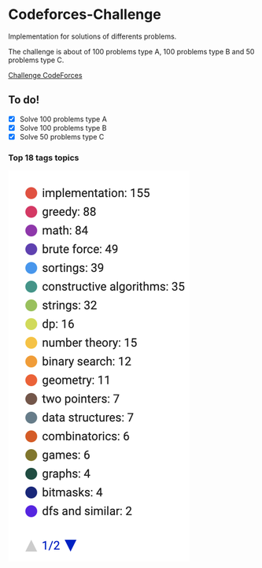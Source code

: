 # Codeforces-Challenge
Implementation for solutions of differents problems.

The challenge is about of 100 problems type A, 100 problems type B and 50 problems type C.

[Challenge CodeForces](https://codeforces.com/blog/entry/82143)

## To do!
- [x] Solve 100 problems type A
- [x] Solve 100 problems type B
- [x] Solve 50 problems type C

### Top 18 tags topics
![Top 18 tags](./resources/top18tags.png)
